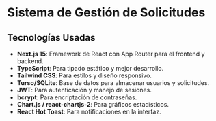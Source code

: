 # Sistema de Gestión de Solicitudes

## Tecnologías Usadas

- **Next.js 15**: Framework de React con App Router para el frontend y backend.
- **TypeScript**: Para tipado estático y mejor desarrollo.
- **Tailwind CSS**: Para estilos y diseño responsivo.
- **Turso/SQLite**: Base de datos para almacenar usuarios y solicitudes.
- **JWT**: Para autenticación y manejo de sesiones.
- **bcrypt**: Para encriptación de contraseñas.
- **Chart.js / react-chartjs-2**: Para gráficos estadísticos.
- **React Hot Toast**: Para notificaciones en la interfaz.
